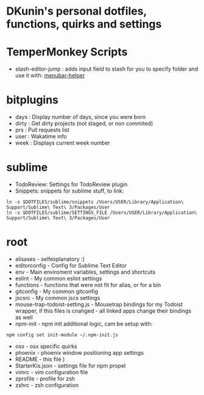 # DKunin's personal dotfiles, functions, quirks and settings

# TemperMonkey Scripts
- stash-editor-jump : adds input field to stash for you to specify folder and use it with: [menubar-helper](https://github.com/DKunin/menubar-helper)

# bitplugins
- days : Display number of days, since you were born
- dirty : Get dirty projects (not staged, or non commited)
- prs : Pull requests list
- user : Wakatime info
- week : Displays current week number

# sublime
- TodoReview: Settings for TodoReview plugin
- Snippets: snippets for sublime stuff, to link:
```console
ln -s $DOTFILES/sublime/snippets /Users/USER/Library/Application\ Support/Sublime\ Text\ 3/Packages/User
ln -s $DOTFILES/sublime/SETTINGS_FILE /Users/USER/Library/Application\ Support/Sublime\ Text\ 3/Packages/User

```

# root
- alisases - selfexplanatory :)
- editorconfig - Config for Sublime Text Editor
- env - Main enviroment variables, settings and shortcuts
- eslint - My common eslint settings
- functions - functions that were not fit for alias, or for a bin
- gitconfig - My common gitconfig
- jscsrc - My common jscs settings
- mouse-trap-todoist-setting.js - Mousetrap bindings for my Todoist wrapper, if this files is cnahged - all linked apps change their bindings as well
- npm-init - npm init additional logic, cam be setup with:
```
npm config set init-module ~/.npm-init.js
```
- osx - osx specific quirks
- phoenix - phoenix window positioning app settings
- README - this file )
- StarterKis.json - settings file for npm propel
- vimrc - vim configuration file
- zprofile - profile for zsh
- zshrc - zsh configuration

